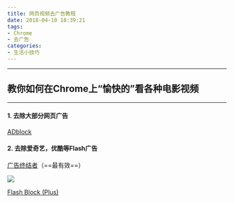 ```yaml
---
title: 网页视频去广告教程
date: 2018-04-10 18:39:21
tags: 
- Chrome
- 去广告
categories: 
- 生活小技巧
---
```




---

##  教你如何在Chrome上“愉快的”看各种电影视频

---




####  1.  去除大部分网页广告

[ADblock](https://chrome.google.com/webstore/detail/adblock-plus/cfhdojbkjhnklbpkdaibdccddilifddb)


####  2.  去除爱奇艺，优酷等Flash广告

[广告终结者](https://chrome.google.com/webstore/detail/%E5%B9%BF%E5%91%8A%E7%BB%88%E7%BB%93%E8%80%85/fpdnjdlbdmifoocedhkighhlbchbiikl)（==最有效==）

![](https://ws1.sinaimg.cn/large/006KSil8ly1fqdgduvk3wj30y10ld4gy.jpg)

[Flash Block (Plus)](https://chrome.google.com/webstore/detail/flash-block-plus/lhjanpmhcanjknkcfjiikkjdecjkmngn)
